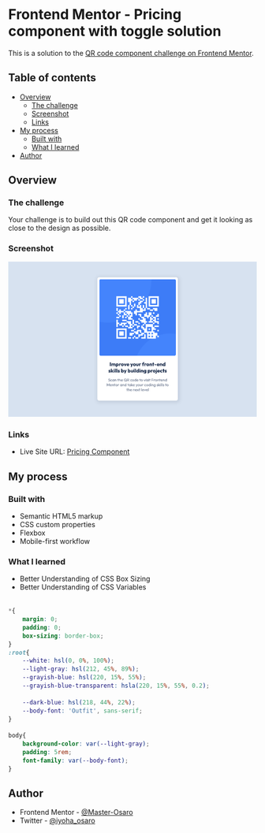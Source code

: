 # Frontend Mentor - Pricing component with toggle solution

This is a solution to the [QR code component challenge on Frontend Mentor](https://www.frontendmentor.io/challenges/qr-code-component-iux_sIO_H).

## Table of contents

- [Overview](#overview)
  - [The challenge](#the-challenge)
  - [Screenshot](#screenshot)
  - [Links](#links)
- [My process](#my-process)
  - [Built with](#built-with)
  - [What I learned](#what-i-learned)
- [Author](#author)


## Overview

### The challenge

Your challenge is to build out this QR code component and get it looking as close to the design as possible.

### Screenshot

![](./screenshot.png)



### Links

- Live Site URL: [Pricing Component](https://peppy-bubblegum-f87f78.netlify.app)

## My process

### Built with

- Semantic HTML5 markup
- CSS custom properties
- Flexbox
- Mobile-first workflow


### What I learned

- Better Understanding of CSS Box Sizing
- Better Understanding of CSS Variables

```css

*{
    margin: 0;
    padding: 0;
    box-sizing: border-box;
}
:root{
    --white: hsl(0, 0%, 100%);
    --light-gray: hsl(212, 45%, 89%);
    --grayish-blue: hsl(220, 15%, 55%);
    --grayish-blue-transparent: hsla(220, 15%, 55%, 0.2);

    --dark-blue: hsl(218, 44%, 22%);
    --body-font: 'Outfit', sans-serif;
}

body{
    background-color: var(--light-gray);
    padding: 5rem;
    font-family: var(--body-font);
}

```


## Author
- Frontend Mentor - [@Master-Osaro](https://www.frontendmentor.io/profile/yourusername)
- Twitter - [@iyoha_osaro](https://www.twitter.com/yourusername)
